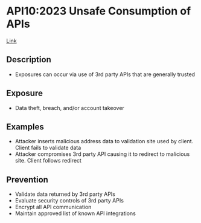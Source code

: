 # API10:2023 Unsafe Consumption of APIs

[Link](https://owasp.org/API-Security/editions/2023/en/0xaa-unsafe-consumption-of-apis/)

## Description

- Exposures can occur via use of 3rd party APIs that are generally trusted

## Exposure

- Data theft, breach, and/or account takeover

## Examples

- Attacker inserts malicious address data to validation site used by client. Client fails to validate data
- Attacker compromises 3rd party API causing it to redirect to malicious site. Client follows redirect

## Prevention

- Validate data returned by 3rd party APIs
- Evaluate security controls of 3rd party APIs
- Encrypt all API communication
- Maintain approved list of known API integrations
